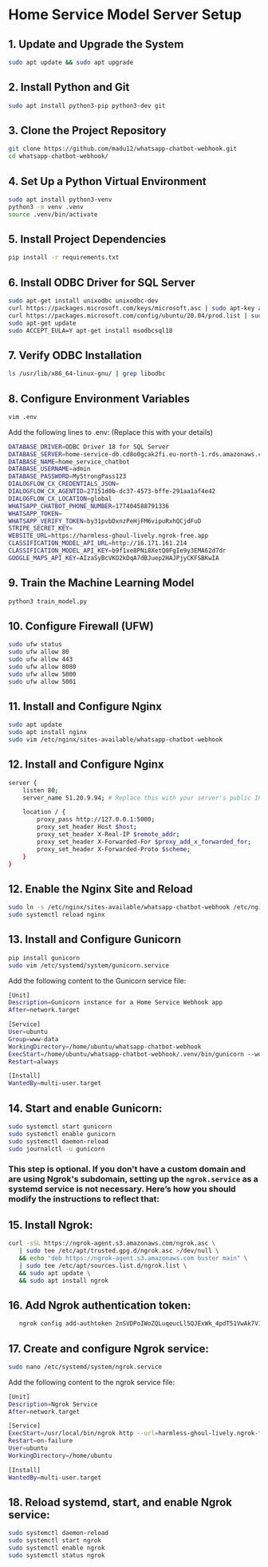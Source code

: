 # Home Service Model Server Setup

## 1. Update and Upgrade the System
```bash
sudo apt update && sudo apt upgrade
```
## 2. Install Python and Git
```bash
sudo apt install python3-pip python3-dev git
```
## 3. Clone the Project Repository
```bash
git clone https://github.com/madu12/whatsapp-chatbot-webhook.git
cd whatsapp-chatbot-webhook/
```

## 4. Set Up a Python Virtual Environment
```bash
sudo apt install python3-venv
python3 -m venv .venv
source .venv/bin/activate
```

## 5. Install Project Dependencies
```bash
pip install -r requirements.txt
```

## 6. Install ODBC Driver for SQL Server
```bash
sudo apt-get install unixodbc unixodbc-dev
curl https://packages.microsoft.com/keys/microsoft.asc | sudo apt-key add -
curl https://packages.microsoft.com/config/ubuntu/20.04/prod.list | sudo tee /etc/apt/sources.list.d/msprod.list
sudo apt-get update
sudo ACCEPT_EULA=Y apt-get install msodbcsql18
```

## 7. Verify ODBC Installation
```bash
ls /usr/lib/x86_64-linux-gnu/ | grep libodbc
```

## 8. Configure Environment Variables
```bash
vim .env
```
Add the following lines to .env: (Replace this with your details)
```bash
DATABASE_DRIVER=ODBC Driver 18 for SQL Server
DATABASE_SERVER=home-service-db.cd8o0gcak2fi.eu-north-1.rds.amazonaws.com
DATABASE_NAME=home_service_chatbot
DATABASE_USERNAME=admin
DATABASE_PASSWORD=MyStrongPass123
DIALOGFLOW_CX_CREDENTIALS_JSON=
DIALOGFLOW_CX_AGENTID=27151d0b-dc37-4573-bffe-291aa1af4e42
DIALOGFLOW_CX_LOCATION=global
WHATSAPP_CHATBOT_PHONE_NUMBER=177404588791336
WHATSAPP_TOKEN=
WHATSAPP_VERIFY_TOKEN=by31pvbDxnzPeHjFM6vipuRxhQCjdFuD
STRIPE_SECRET_KEY=
WEBSITE_URL=https://harmless-ghoul-lively.ngrok-free.app
CLASSIFICATION_MODEL_API_URL=http://16.171.161.214
CLASSIFICATION_MODEL_API_KEY=b9f1xe8PNi8XetQ0FgIe9y3EMA62d7dr
GOOGLE_MAPS_API_KEY=AIzaSyBcVKO2kDqA7dBJuep2HAJPjyCKFSBKwIA
```

## 9. Train the Machine Learning Model
```bash
python3 train_model.py
```

## 10. Configure Firewall (UFW)
```bash
sudo ufw status
sudo ufw allow 80
sudo ufw allow 443
sudo ufw allow 8080
sudo ufw allow 5000
sudo ufw allow 5001
```
## 11. Install and Configure Nginx
```bash
sudo apt update 
sudo apt install nginx
sudo vim /etc/nginx/sites-available/whatsapp-chatbot-webhook
```

## 12. Install and Configure Nginx
```bash
server {
    listen 80;
    server_name 51.20.9.94; # Replace this with your server's public IP

    location / {
        proxy_pass http://127.0.0.1:5000;
        proxy_set_header Host $host;
        proxy_set_header X-Real-IP $remote_addr;
        proxy_set_header X-Forwarded-For $proxy_add_x_forwarded_for;
        proxy_set_header X-Forwarded-Proto $scheme;
    }
}
```

## 12. Enable the Nginx Site and Reload
```bash
sudo ln -s /etc/nginx/sites-available/whatsapp-chatbot-webhook /etc/nginx/sites-enabled/
sudo systemctl reload nginx
```

## 13. Install and Configure Gunicorn
```bash
pip install gunicorn
sudo vim /etc/systemd/system/gunicorn.service
```
Add the following content to the Gunicorn service file:
```bash
[Unit]
Description=Gunicorn instance for a Home Service Webhook app
After=network.target

[Service]
User=ubuntu
Group=www-data
WorkingDirectory=/home/ubuntu/whatsapp-chatbot-webhook
ExecStart=/home/ubuntu/whatsapp-chatbot-webhook/.venv/bin/gunicorn --workers 3 --bind 127.0.0.1:5000 app:app
Restart=always

[Install]
WantedBy=multi-user.target
```
## 14. Start and enable Gunicorn:
```bash
sudo systemctl start gunicorn
sudo systemctl enable gunicorn
sudo systemctl daemon-reload
sudo journalctl -u gunicorn
```
### This step is optional. If you don't have a custom domain and are using Ngrok's subdomain, setting up the `ngrok.service` as a systemd service is not necessary. Here’s how you should modify the instructions to reflect that:

## 15. Install Ngrok:
```bash
curl -sSL https://ngrok-agent.s3.amazonaws.com/ngrok.asc \
   | sudo tee /etc/apt/trusted.gpg.d/ngrok.asc >/dev/null \
   && echo "deb https://ngrok-agent.s3.amazonaws.com buster main" \
   | sudo tee /etc/apt/sources.list.d/ngrok.list \
   && sudo apt update \
   && sudo apt install ngrok
```

## 16. Add Ngrok authentication token:
```bash
   ngrok config add-authtoken 2nSVDPoIWoZQLuqeucLl5QJExWk_4pdT51VwAk7V1MJdkNwxq # Replace this with your ngrok authtoken
```

## 17. Create and configure Ngrok service:
```bash
sudo nano /etc/systemd/system/ngrok.service
```
Add the following content to the ngrok service file:
```bash
[Unit]
Description=Ngrok Service
After=network.target

[Service]
ExecStart=/usr/local/bin/ngrok http --url=harmless-ghoul-lively.ngrok-free.app 5000 # Replace this with your ngrok domain
Restart=on-failure
User=ubuntu
WorkingDirectory=/home/ubuntu

[Install]
WantedBy=multi-user.target
```

## 18. Reload systemd, start, and enable Ngrok service:
```bash
sudo systemctl daemon-reload
sudo systemctl start ngrok
sudo systemctl enable ngrok
sudo systemctl status ngrok
```
